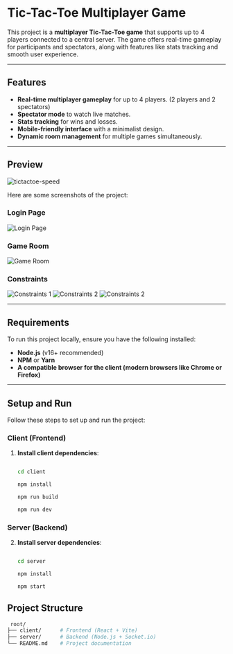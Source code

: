 # Tic-Tac-Toe Multiplayer Game

This project is a **multiplayer Tic-Tac-Toe game** that supports up to 4 players connected to a central server. The game offers real-time gameplay for participants and spectators, along with features like stats tracking and smooth user experience.

---

## Features

- **Real-time multiplayer gameplay** for up to 4 players. (2 players and 2 spectators)
- **Spectator mode** to watch live matches.
- **Stats tracking** for wins and losses.
- **Mobile-friendly interface** with a minimalist design.
- **Dynamic room management** for multiple games simultaneously.

---

## Preview

![tictactoe-speed](https://github.com/user-attachments/assets/4fa06433-972f-4a22-9cd9-0db7b5079290)


Here are some screenshots of the project:

### Login Page
<img src="https://github.com/user-attachments/assets/ca8843e7-c1c9-42f9-9e7a-ab7158e7514d" alt="Login Page"/>

### Game Room
<img src="https://github.com/user-attachments/assets/19757703-89c1-4c2e-9d28-906375a00d48" alt="Game Room"/>

### Constraints
<img src="https://github.com/user-attachments/assets/99fe6a8d-e4cb-4ab3-b709-42653614051b" alt="Constraints 1"/>
<img src="https://github.com/user-attachments/assets/94330fcc-4792-4b31-b95c-a2a3abec708d" alt="Constraints 2"/>
<img src="https://github.com/user-attachments/assets/0a75fdd0-23ac-43f8-8f5c-699bde6ce443" alt="Constraints 2"/>


---

## Requirements

To run this project locally, ensure you have the following installed:

- **Node.js** (v16+ recommended)  
- **NPM** or **Yarn**
- **A compatible browser for the client (modern browsers like Chrome or Firefox)**

---

## Setup and Run

Follow these steps to set up and run the project:


### Client (Frontend)

1. **Install client dependencies**:
   ```bash

   cd client
   
   npm install

   npm run build

   npm run dev
### Server (Backend)

2. **Install server dependencies**:
   ```bash

   cd server
   
   npm install

   npm start
   
## Project Structure
  ```bash
   root/
├── client/      # Frontend (React + Vite)
├── server/      # Backend (Node.js + Socket.io)
└── README.md    # Project documentation

